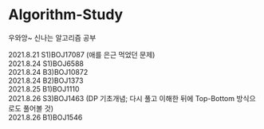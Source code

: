 # Algorithm-Study
우와앙~ 신나는 알고리즘 공부

2021.8.21 S1)BOJ17087 (애를 은근 먹었던 문제)
<br>2021.8.24 S1)BOJ6588
<br>2021.8.24 B3)BOJ10872
<br>2021.8.24 B2)BOJ1373
<br>2021.8.25 B1)BOJ1110
<br>2021.8.26 S3)BOJ1463 (DP 기초개념; 다시 풀고 이해한 뒤에 Top-Bottom 방식으로도 풀어볼 것)
<br>2021.8.26 B1)BOJ1546
